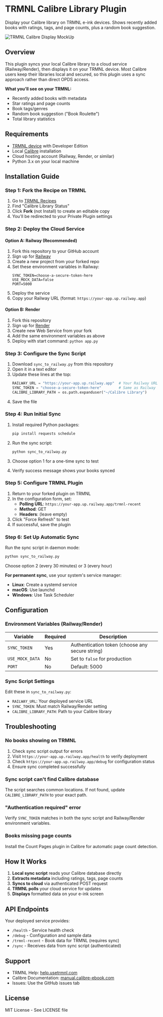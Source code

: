 # TRMNL Calibre Library Plugin

Display your Calibre library on TRMNL e-ink devices. Shows recently added books with ratings, tags, and page counts, plus a random book suggestion.

![TRMNL Calibre Display MockUp](https://github.com/goodlibbin/trmnl-calibre-template/blob/main/side-clear-light-on-dark-calibre.png)

## Overview

This plugin syncs your local Calibre library to a cloud service (Railway/Render), then displays it on your TRMNL device. Most Calibre users keep their libraries local and secured, so this plugin uses a sync approach rather than direct OPDS access.

**What you'll see on your TRMNL:**
- Recently added books with metadata
- Star ratings and page counts
- Book tags/genres
- Random book suggestion ("Book Roulette")
- Total library statistics

## Requirements

- [TRMNL device](https://usetrmnl.com) with Developer Edition
- Local [Calibre](https://calibre-ebook.com) installation
- Cloud hosting account (Railway, Render, or similar)
- Python 3.x on your local machine

## Installation Guide

### Step 1: Fork the Recipe on TRMNL

1. Go to [TRMNL Recipes](https://usetrmnl.com/recipes)
2. Find "Calibre Library Status" 
3. Click **Fork** (not Install) to create an editable copy
4. You'll be redirected to your Private Plugin settings

### Step 2: Deploy the Cloud Service

#### Option A: Railway (Recommended)

1. Fork this repository to your GitHub account
2. Sign up for [Railway](https://railway.app)
3. Create a new project from your forked repo
4. Set these environment variables in Railway:
   ```
   SYNC_TOKEN=choose-a-secure-token-here
   USE_MOCK_DATA=false
   PORT=5000
   ```
5. Deploy the service
6. Copy your Railway URL (format: `https://your-app.up.railway.app`)

#### Option B: Render

1. Fork this repository
2. Sign up for [Render](https://render.com)
3. Create new Web Service from your fork
4. Add the same environment variables as above
5. Deploy with start command: `python app.py`

### Step 3: Configure the Sync Script

1. Download `sync_to_railway.py` from this repository
2. Open it in a text editor
3. Update these lines at the top:
   ```python
   RAILWAY_URL = "https://your-app.up.railway.app"  # Your Railway URL
   SYNC_TOKEN = "choose-a-secure-token-here"        # Same as Railway env
   CALIBRE_LIBRARY_PATH = os.path.expanduser("~/Calibre Library")
   ```
4. Save the file

### Step 4: Run Initial Sync

1. Install required Python packages:
   ```bash
   pip install requests schedule
   ```

2. Run the sync script:
   ```bash
   python sync_to_railway.py
   ```

3. Choose option 1 for a one-time sync to test
4. Verify success message shows your books synced

### Step 5: Configure TRMNL Plugin

1. Return to your forked plugin on TRMNL
2. In the configuration form, set:
   - **Polling URL**: `https://your-app.up.railway.app/trmnl-recent`
   - **Method**: GET
   - **Headers**: (leave empty)
3. Click "Force Refresh" to test
4. If successful, save the plugin

### Step 6: Set Up Automatic Sync

Run the sync script in daemon mode:
```bash
python sync_to_railway.py
```
Choose option 2 (every 30 minutes) or 3 (every hour)

**For permanent sync**, use your system's service manager:
- **Linux**: Create a systemd service
- **macOS**: Use launchd
- **Windows**: Use Task Scheduler

## Configuration

### Environment Variables (Railway/Render)

| Variable | Required | Description |
|----------|----------|-------------|
| `SYNC_TOKEN` | Yes | Authentication token (choose any secure string) |
| `USE_MOCK_DATA` | No | Set to `false` for production |
| `PORT` | No | Default: 5000 |

### Sync Script Settings

Edit these in `sync_to_railway.py`:
- `RAILWAY_URL`: Your deployed service URL
- `SYNC_TOKEN`: Must match Railway/Render setting
- `CALIBRE_LIBRARY_PATH`: Path to your Calibre library

## Troubleshooting

### No books showing on TRMNL

1. Check sync script output for errors
2. Visit `https://your-app.up.railway.app/health` to verify deployment
3. Check `https://your-app.up.railway.app/debug` for configuration status
4. Ensure sync completed successfully

### Sync script can't find Calibre database

The script searches common locations. If not found, update `CALIBRE_LIBRARY_PATH` to your exact path.

### "Authentication required" error

Verify `SYNC_TOKEN` matches in both the sync script and Railway/Render environment variables.

### Books missing page counts

Install the Count Pages plugin in Calibre for automatic page count detection.

## How It Works

1. **Local sync script** reads your Calibre database directly
2. **Extracts metadata** including ratings, tags, page counts
3. **Syncs to cloud** via authenticated POST request
4. **TRMNL polls** your cloud service for updates
5. **Displays** formatted data on your e-ink screen

## API Endpoints

Your deployed service provides:
- `/health` - Service health check
- `/debug` - Configuration and sample data
- `/trmnl-recent` - Book data for TRMNL (requires sync)
- `/sync` - Receives data from sync script (authenticated)

## Support

- TRMNL Help: [help.usetrmnl.com](https://help.usetrmnl.com)
- Calibre Documentation: [manual.calibre-ebook.com](https://manual.calibre-ebook.com)
- Issues: Use the GitHub issues tab

## License

MIT License - See LICENSE file
